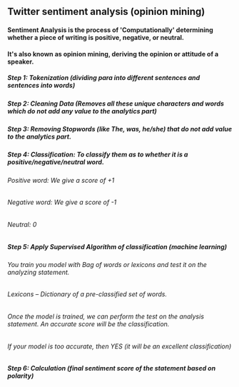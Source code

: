 ## Twitter sentiment analysis (opinion mining)
 
#### Sentiment Analysis is the process of 'Computationally' determining whether a piece of writing is positive, negative, or neutral.
#### It's also known as opinion mining, deriving the opinion or attitude of a speaker.

##### Step 1: Tokenization (dividing para into different sentences and sentences into words)
##### Step 2: Cleaning Data (Removes all these unique characters and words which do not add any value to the analytics part)
##### Step 3: Removing Stopwords (like The, was, he/she) that do not add value to the analytics part.
##### Step 4: Classification: To classify them as to whether it is a positive/negative/neutral word.
###### Positive word: We give a score of +1
###### Negative word: We give a score of -1
###### Neutral: 0
##### Step 5: Apply Supervised Algorithm of classification (machine learning)
###### You train you model with Bag of words or lexicons and test it on the analyzing statement.
###### Lexicons – Dictionary of a pre-classified set of words.
###### Once the model is trained, we can perform the test on the analysis statement. An accurate score will be the classification.
###### If your model is too accurate, then YES (it will be an excellent classification)
##### Step 6: Calculation (final sentiment score of the statement based on polarity)
